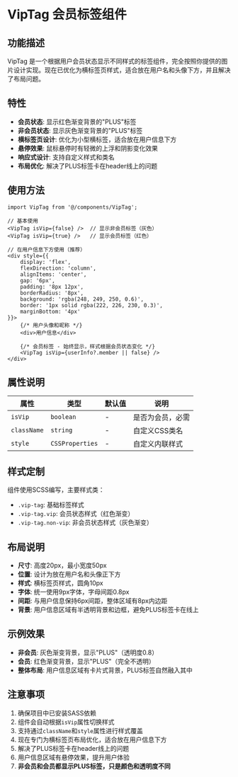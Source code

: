 # VipTag 会员标签组件

## 功能描述

VipTag 是一个根据用户会员状态显示不同样式的标签组件，完全按照你提供的图片设计实现。现在已优化为横标签页样式，适合放在用户名和头像下方，并且解决了布局问题。

## 特性

- **会员状态**: 显示红色渐变背景的"PLUS"标签
- **非会员状态**: 显示灰色渐变背景的"PLUS"标签
- **横标签页设计**: 优化为小型横标签，适合放在用户信息下方
- **悬停效果**: 鼠标悬停时有轻微的上浮和阴影变化效果
- **响应式设计**: 支持自定义样式和类名
- **布局优化**: 解决了PLUS标签卡在header线上的问题

## 使用方法

```tsx
import VipTag from '@/components/VipTag';

// 基本使用
<VipTag isVip={false} />  // 显示非会员标签（灰色）
<VipTag isVip={true} />   // 显示会员标签（红色）

// 在用户信息下方使用（推荐）
<div style={{ 
    display: 'flex', 
    flexDirection: 'column', 
    alignItems: 'center', 
    gap: '6px',
    padding: '8px 12px',
    borderRadius: '8px',
    background: 'rgba(248, 249, 250, 0.6)',
    border: '1px solid rgba(222, 226, 230, 0.3)',
    marginBottom: '4px'
}}>
    {/* 用户头像和昵称 */}
    <div>用户信息</div>
    
    {/* 会员标签 - 始终显示，样式根据会员状态变化 */}
    <VipTag isVip={userInfo?.member || false} />
</div>
```

## 属性说明

| 属性 | 类型 | 默认值 | 说明 |
|------|------|--------|------|
| `isVip` | `boolean` | - | 是否为会员，必需 |
| `className` | `string` | - | 自定义CSS类名 |
| `style` | `CSSProperties` | - | 自定义内联样式 |

## 样式定制

组件使用SCSS编写，主要样式类：

- `.vip-tag`: 基础标签样式
- `.vip-tag.vip`: 会员状态样式（红色渐变）
- `.vip-tag.non-vip`: 非会员状态样式（灰色渐变）

## 布局说明

- **尺寸**: 高度20px，最小宽度50px
- **位置**: 设计为放在用户名和头像正下方
- **样式**: 横标签页样式，圆角10px
- **字体**: 统一使用9px字体，字母间距0.8px
- **间距**: 与用户信息保持6px间距，整体区域有8px内边距
- **背景**: 用户信息区域有半透明背景和边框，避免PLUS标签卡在线上

## 示例效果

- **非会员**: 灰色渐变背景，显示"PLUS"（透明度0.8）
- **会员**: 红色渐变背景，显示"PLUS"（完全不透明）
- **整体布局**: 用户信息区域有卡片式背景，PLUS标签自然融入其中

## 注意事项

1. 确保项目中已安装SASS依赖
2. 组件会自动根据`isVip`属性切换样式
3. 支持通过`className`和`style`属性进行样式覆盖
4. 现在专门为横标签页布局优化，适合放在用户信息下方
5. 解决了PLUS标签卡在header线上的问题
6. 用户信息区域有悬停效果，提升用户体验
7. **非会员和会员都显示PLUS标签，只是颜色和透明度不同**
